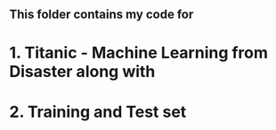 ## This folder contains my code for 
#     1. Titanic - Machine Learning from Disaster along with 
#     2. Training and Test set 
